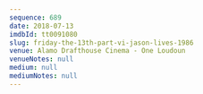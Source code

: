 ```yaml
---
sequence: 689
date: 2018-07-13
imdbId: tt0091080
slug: friday-the-13th-part-vi-jason-lives-1986
venue: Alamo Drafthouse Cinema - One Loudoun
venueNotes: null
medium: null
mediumNotes: null
---
```

